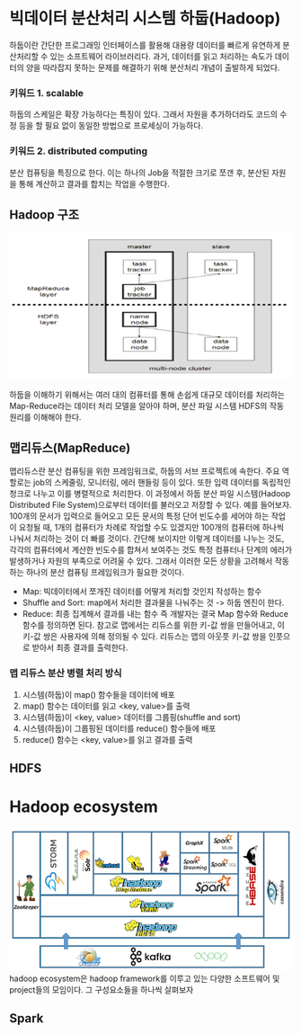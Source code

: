 # 빅데이터 분산처리 시스템 하둡(Hadoop)
하둡이란 간단한 프로그래밍 인터페이스를 활용해 대용량 데이터를 빠르게 유연하게 분산처리할 수 있는 소프트웨어 라이브러리다. 과거, 데이터를 읽고 처리하는 속도가 데이터의 양을 따라잡지 못하는 문제를 해결하기 위해 분산처리 개념이 출발하게 되었다.

### 키워드 1. scalable
하둡의 스케일은 확장 가능하다는 특징이 있다. 그래서 자원을 추가하더라도 코드의 수정 등을 할 필요 없이 동일한 방법으로 프로세싱이 가능하다.

### 키워드 2. distributed computing
분산 컴퓨팅을 특징으로 한다. 이는 하나의 Job을 적절한 크기로 쪼갠 후, 분산된 자원을 통해 계산하고 결과를 합치는 작업을 수행한다.

## Hadoop 구조
![img](./img/hadoop-structure.png)

하둡을 이해하기 위해서는 여러 대의 컴퓨터를 통해 손쉽게 대규모 데이터를 처리하는 Map-Reduce라는 데이터 처리 모델을 알아야 하며, 분산 파일 시스템 HDFS의 작동 원리를 이해해야 한다.

## 맵리듀스(MapReduce)
맵리듀스란 분산 컴퓨팅을 위한 프레임워크로, 하둡의 서브 프로젝트에 속한다. 주요 역할로는 job의 스케줄링, 모니터링, 에러 핸들링 등이 있다. 또한 입력 데이터를 독립적인 청크로 나누고 이를 병렬적으로 처리한다. 이 과정에서 하둡 분산 파일 시스템(Hadoop Distributed File System)으로부터 데이터를 불러오고 저장할 수 있다.
예를 들어보자. 100개의 문서가 입력으로 들어오고 모든 문서의 특정 단어 빈도수를 세어야 하는 작업이 요청될 때, 1개의 컴퓨터가 차례로 작업할 수도 있겠지만 100개의 컴퓨터에 하나씩 나눠서 처리하는 것이 더 빠를 것이다. 간단해 보이지만 이렇게 데이터를 나누는 것도, 각각의 컴퓨터에서 계산한 빈도수를 합쳐서 보여주는 것도 특정 컴퓨터나 단계의 에러가 발생하거나 자원의 부족으로 어려울 수 있다. 그래서 이러한 모든 상황을 고려해서 작동하는 하나의 분산 컴퓨팅 프레임워크가 필요한 것이다.

- Map: 빅데이터에서 쪼개진 데이터를 어떻게 처리할 것인지 작성하는 함수
- Shuffle and Sort: map에서 처리한 결과물을 나눠주는 것 -> 하둡 엔진이 한다.
- Reduce: 최종 집계해서 결과를 내는 함수
즉 개발자는 결국 Map 함수와 Reduce 함수를 정의하면 된다. 참고로 맵에서는 리듀스를 위한 키-값 쌍을 만들어내고, 이 키-값 쌍은 사용자에 의해 정의될 수 있다. 리듀스는 맵의 아웃풋 키-값 쌍을 인풋으로 받아서 최종 결과를 출력한다.

### 맵 리듀스 분산 병렬 처리 방식
1. 시스템(하둡)이 map() 함수들을 데이터에 배포
2. map() 함수는 데이터를 읽고 <key, value>를 출력
3. 시스템(하둡)이 <key, value> 데이터를 그룹핑(shuffle and sort)
4. 시스템(하둡)이 그룹핑된 데이터를 reduce() 함수들에 배포
5. reduce() 함수는 <key, value>를 읽고 결과를 출력

## HDFS


# Hadoop ecosystem
![img](./img/hadoop-ecosystem.png)
hadoop ecosystem은 hadoop framework를 이루고 있는 다양한 소프트웨어 및 project들의 모임이다. 
그 구성요소들을 하나씩 살펴보자
## Spark
